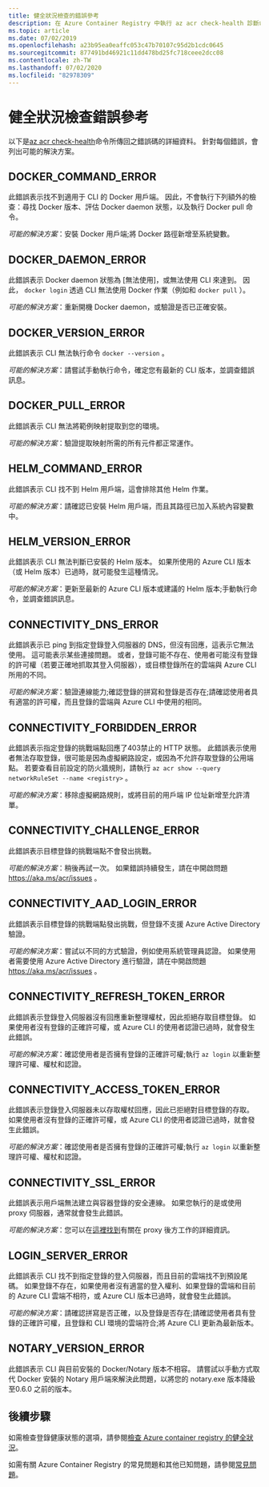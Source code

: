 ```yaml
---
title: 健全狀況檢查的錯誤參考
description: 在 Azure Container Registry 中執行 az acr check-health 診斷命令所發現問題的錯誤碼和可能的解決方案
ms.topic: article
ms.date: 07/02/2019
ms.openlocfilehash: a23b95ea0eaffc053c47b70107c95d2b1cdc0645
ms.sourcegitcommit: 877491bd46921c11dd478bd25fc718ceee2dcc08
ms.contentlocale: zh-TW
ms.lasthandoff: 07/02/2020
ms.locfileid: "82978309"
---
```

# <a name="health-check-error-reference"></a>健全狀況檢查錯誤參考

以下是[az acr check-health][az-acr-check-health]命令所傳回之錯誤碼的詳細資料。 針對每個錯誤，會列出可能的解決方案。

## <a name="docker_command_error"></a>DOCKER_COMMAND_ERROR

此錯誤表示找不到適用于 CLI 的 Docker 用戶端。 因此，不會執行下列額外的檢查：尋找 Docker 版本、評估 Docker daemon 狀態，以及執行 Docker pull 命令。

*可能的解決方案*：安裝 Docker 用戶端;將 Docker 路徑新增至系統變數。

## <a name="docker_daemon_error"></a>DOCKER_DAEMON_ERROR

此錯誤表示 Docker daemon 狀態為 [無法使用]，或無法使用 CLI 來達到。 因此， `docker login` 透過 CLI 無法使用 Docker 作業（例如和 `docker pull` ）。

*可能的解決方案*：重新開機 Docker daemon，或驗證是否已正確安裝。

## <a name="docker_version_error"></a>DOCKER_VERSION_ERROR

此錯誤表示 CLI 無法執行命令 `docker --version` 。

*可能的解決方案*：請嘗試手動執行命令，確定您有最新的 CLI 版本，並調查錯誤訊息。

## <a name="docker_pull_error"></a>DOCKER_PULL_ERROR

此錯誤表示 CLI 無法將範例映射提取到您的環境。

*可能的解決方案*：驗證提取映射所需的所有元件都正常運作。

## <a name="helm_command_error"></a>HELM_COMMAND_ERROR

此錯誤表示 CLI 找不到 Helm 用戶端，這會排除其他 Helm 作業。

*可能的解決方案*：請確認已安裝 Helm 用戶端，而且其路徑已加入系統內容變數中。

## <a name="helm_version_error"></a>HELM_VERSION_ERROR

此錯誤表示 CLI 無法判斷已安裝的 Helm 版本。 如果所使用的 Azure CLI 版本（或 Helm 版本）已過時，就可能發生這種情況。

*可能的解決方案*：更新至最新的 Azure CLI 版本或建議的 Helm 版本;手動執行命令，並調查錯誤訊息。

## <a name="connectivity_dns_error"></a>CONNECTIVITY_DNS_ERROR

此錯誤表示已 ping 到指定登錄登入伺服器的 DNS，但沒有回應，這表示它無法使用。 這可能表示某些連接問題。 或者，登錄可能不存在、使用者可能沒有登錄的許可權（若要正確地抓取其登入伺服器），或目標登錄所在的雲端與 Azure CLI 所用的不同。

*可能的解決方案*：驗證連線能力;確認登錄的拼寫和登錄是否存在;請確認使用者具有適當的許可權，而且登錄的雲端與 Azure CLI 中使用的相同。

## <a name="connectivity_forbidden_error"></a>CONNECTIVITY_FORBIDDEN_ERROR

此錯誤表示指定登錄的挑戰端點回應了403禁止的 HTTP 狀態。 此錯誤表示使用者無法存取登錄，很可能是因為虛擬網路設定，或因為不允許存取登錄的公用端點。 若要查看目前設定的防火牆規則，請執行 `az acr show --query networkRuleSet --name <registry>` 。

*可能的解決方案*：移除虛擬網路規則，或將目前的用戶端 IP 位址新增至允許清單。

## <a name="connectivity_challenge_error"></a>CONNECTIVITY_CHALLENGE_ERROR

此錯誤表示目標登錄的挑戰端點不會發出挑戰。

*可能的解決方案*：稍後再試一次。 如果錯誤持續發生，請在中開啟問題 https://aka.ms/acr/issues 。

## <a name="connectivity_aad_login_error"></a>CONNECTIVITY_AAD_LOGIN_ERROR

此錯誤表示目標登錄的挑戰端點發出挑戰，但登錄不支援 Azure Active Directory 驗證。

*可能的解決方案*：嘗試以不同的方式驗證，例如使用系統管理員認證。 如果使用者需要使用 Azure Active Directory 進行驗證，請在中開啟問題 https://aka.ms/acr/issues 。

## <a name="connectivity_refresh_token_error"></a>CONNECTIVITY_REFRESH_TOKEN_ERROR

此錯誤表示登錄登入伺服器沒有回應重新整理權杖，因此拒絕存取目標登錄。 如果使用者沒有登錄的正確許可權，或 Azure CLI 的使用者認證已過時，就會發生此錯誤。

*可能的解決方案*：確認使用者是否擁有登錄的正確許可權;執行 `az login` 以重新整理許可權、權杖和認證。

## <a name="connectivity_access_token_error"></a>CONNECTIVITY_ACCESS_TOKEN_ERROR

此錯誤表示登錄登入伺服器未以存取權杖回應，因此已拒絕對目標登錄的存取。 如果使用者沒有登錄的正確許可權，或 Azure CLI 的使用者認證已過時，就會發生此錯誤。

*可能的解決方案*：確認使用者是否擁有登錄的正確許可權;執行 `az login` 以重新整理許可權、權杖和認證。

## <a name="connectivity_ssl_error"></a>CONNECTIVITY_SSL_ERROR

此錯誤表示用戶端無法建立與容器登錄的安全連線。 如果您執行的是或使用 proxy 伺服器，通常就會發生此錯誤。

*可能的解決方案*：您可以在[這裡找到](https://github.com/Azure/azure-cli/blob/master/doc/use_cli_effectively.md#working-behind-a-proxy)有關在 proxy 後方工作的詳細資訊。

## <a name="login_server_error"></a>LOGIN_SERVER_ERROR

此錯誤表示 CLI 找不到指定登錄的登入伺服器，而且目前的雲端找不到預設尾碼。 如果登錄不存在，如果使用者沒有適當的登入權利、如果登錄的雲端和目前的 Azure CLI 雲端不相符，或 Azure CLI 版本已過時，就會發生此錯誤。

*可能的解決方案*：請確認拼寫是否正確，以及登錄是否存在;請確認使用者具有登錄的正確許可權，且登錄和 CLI 環境的雲端符合;將 Azure CLI 更新為最新版本。

## <a name="notary_version_error"></a>NOTARY_VERSION_ERROR

此錯誤表示 CLI 與目前安裝的 Docker/Notary 版本不相容。 請嘗試以手動方式取代 Docker 安裝的 Notary 用戶端來解決此問題，以將您的 notary.exe 版本降級至0.6.0 之前的版本。

## <a name="next-steps"></a>後續步驟

如需檢查登錄健康狀態的選項，請參閱[檢查 Azure container registry 的健全狀況](container-registry-check-health.md)。

如需有關 Azure Container Registry 的常見問題和其他已知問題，請參閱[常見問題](container-registry-faq.md)。





<!-- LINKS - internal -->
[az-acr-check-health]: /cli/azure/acr#az-acr-check-health

